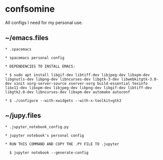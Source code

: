 # confsomine
All configs I need for my personal use.

## ~/emacs.files
	
	* .spacemacs 
	  
	* spacemacs personal config

	* DEPENDENCIES TO INSTALL EMACS:
	
	* $ sudo apt install libgif-dev libtiff-dev libjpeg-dev libxpm-dev libgnutls-dev libpng-dev libncurses-dev libgtk-3-dev libwebkitgtk-3.0-dev xinit xorg-server-source xserver-xorg build-essential texinfo libx11-dev libxpm-dev libjpeg-dev libpng-dev libgif-dev libtiff-dev libgtk2.0-dev libncurses-dev libxpm-dev automake autoconf
	
	* $ ./configure --with-xwidgets --with-x-toolkit=gtk3

## ~/jupy.files

	* .jupyter_notebook_config.py

	* jupyter notebook's personal config

	* RUN THIS COMMAND AND COPY THE .PY FILE TO .jupyter
	
	  $ jupyter notebook --generate-config
